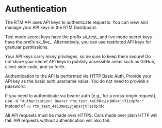 # Authentication

The RTM API uses API keys to authenticate requests. You can view and manage your API keys in the RTM Dashboard.

Test mode secret keys have the prefix sk_test_ and live mode secret keys have the prefix sk_live_. Alternatively, you can use restricted API keys for granular permissions.

Your API keys carry many privileges, so be sure to keep them secure! Do not share your secret API keys in publicly accessible areas such as GitHub, client-side code, and so forth.

Authentication to the API is performed via HTTP Basic Auth. Provide your API key as the basic auth username value. You do not need to provide a password.

If you need to authenticate via bearer auth (e.g., for a cross-origin request), use `-H "Authorization: Bearer rtm_test_4eC39HqLyjWDarjtT1zdp7dc"` instead of `-u rtm_test_4eC39HqLyjWDarjtT1zdp7dc`.

All API requests must be made over HTTPS. Calls made over plain HTTP will fail. API requests without authentication will also fail.